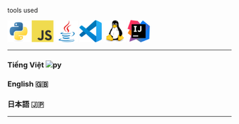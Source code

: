 tools used

<img src="https://raw.githubusercontent.com/devicons/devicon/master/icons/python/python-original.svg" alt="py" width="50" height="50"/> <img src="https://raw.githubusercontent.com/devicons/devicon/master/icons/javascript/javascript-original.svg" alt="js" width="50" height="50"/> <img src="https://raw.githubusercontent.com/devicons/devicon/master/icons/java/java-original.svg" alt="java" width="50" height="50"/> <img src="https://raw.githubusercontent.com/devicons/devicon/master/icons/vscode/vscode-original.svg" alt="vscode" width="50" height="50"/> <img src="https://raw.githubusercontent.com/devicons/devicon/master/icons/linux/linux-original.svg" alt="tux" width="50" height="50"/> <img src="https://raw.githubusercontent.com/devicons/devicon/master/icons/intellij/intellij-original.svg" alt="intellij" width="50" height="50"/>

---

### Tiếng Việt <img src="https://cdn3.emoji.gg/emojis/5782-flag-svn.png" alt="py" width="25"/>
### English 🇬🇧
### 日本語 🇯🇵

---

